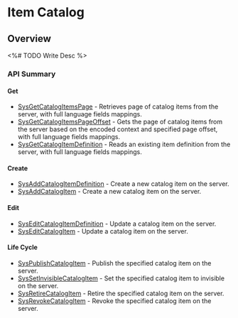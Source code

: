# Item Catalog
## Overview




<%# TODO Write Desc %>
### API Summary

#### Get
* [SysGetCatalogItemsPage](/api/s2s/itemcatalog/sysgetcatalogitemspage) - Retrieves page of catalog items from the server, with full language fields mappings.
* [SysGetCatalogItemsPageOffset](/api/s2s/itemcatalog/sysgetcatalogitemspageoffset) - Gets the page of catalog items from the server based on the encoded context and specified page offset, with full language fields mappings.
* [SysGetCatalogItemDefinition](/api/s2s/itemcatalog/sysgetcatalogitemdefinition) - Reads an existing item definition from the server, with full language fields mappings.

#### Create
* [SysAddCatalogItemDefinition](/api/s2s/itemcatalog/sysaddcatalogitemdefinition) - Create a new catalog item on the server.
* [SysAddCatalogItem](/api/s2s/itemcatalog/sysaddcatalogitem) - Create a new catalog item on the server.

#### Edit
* [SysEditCatalogItemDefinition](/api/s2s/itemcatalog/syseditcatalogitemdefinition) - Update a catalog item on the server.
* [SysEditCatalogItem](/api/s2s/itemcatalog/syseditcatalogitem) - Update a catalog item on the server.

#### Life Cycle
* [SysPublishCatalogItem](/api/s2s/itemcatalog/syspublishcatalogitem) - Publish the specified catalog item on the server.
* [SysSetInvisibleCatalogItem](/api/s2s/itemcatalog/syssetinvisiblecatalogitem) - Set the specified catalog item to invisible on the server.
* [SysRetireCatalogItem](/api/s2s/itemcatalog/sysretirecatalogitem) - Retire the specified catalog item on the server.
* [SysRevokeCatalogItem](/api/s2s/itemcatalog/sysrevokecatalogitem) - Revoke the specified catalog item on the server.



<DocCardList />